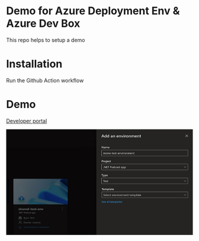 # Demo for Azure Deployment Env & Azure Dev Box

This repo helps to setup a demo

# Installation

Run the Github Action workflow


# Demo

[Developer portal](https://devportal.microsoft.com/)

![](azdevenv.png)
